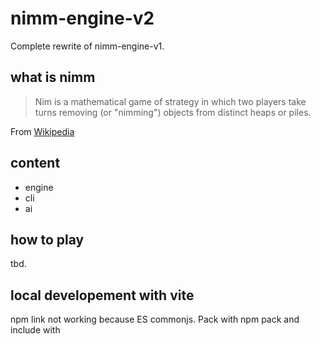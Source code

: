 # nimm-engine-v2

Complete rewrite of nimm-engine-v1.

## what is nimm

> Nim is a mathematical game of strategy in which two players take turns removing (or "nimming") objects from distinct heaps or piles.

From [Wikipedia](https://en.wikipedia.org/wiki/Nim)

## content

- engine
- cli
- ai

## how to play

tbd.

## local developement with vite

npm link not working because ES commonjs. Pack with npm pack and include with
